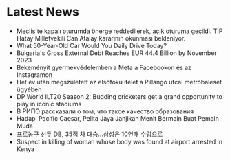 # Latest News
-  Meclis'te kapalı oturumda önerge reddedilerek, açık oturuma geçildi. TİP Hatay Milletvekili Can Atalay kararının okunması bekleniyor.
-  What 50-Year-Old Car Would You Daily Drive Today?
-  Bulgaria's Gross External Debt Reaches EUR 44.4 Billion by November 2023
-  Bekeményít gyermekvédelemben a Meta a Facebookon és az Instagramon
-  Hét év után megszületett az elsőfokú ítélet a Pillangó utcai metróbaleset ügyében
-  DP World ILT20 Season 2: Budding cricketers get a grand opportunity to play in iconic stadiums
-  В РИПО рассказали о том, что такое качество образования
-  Hadapi Pacific Caesar, Pelita Jaya Janjikan Menit Bermain Buat Pemain Muda
-  프로농구 선두 DB, 35점 차 대승…삼성은 10연패 수렁으로
-  Suspect in killing of woman whose body was found at airport arrested in Kenya
